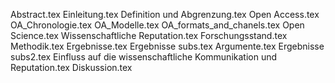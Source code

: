 Abstract.tex
Einleitung.tex
Definition und Abgrenzung.tex
Open Access.tex
OA_Chronologie.tex
OA_Modelle.tex
OA_formats_and_chanels.tex
Open Science.tex
Wissenschaftliche Reputation.tex
Forschungsstand.tex
Methodik.tex
Ergebnisse.tex
Ergebnisse subs.tex
Argumente.tex
Ergebnisse subs2.tex
Einfluss  auf die wissenschaftliche Kommunikation und Reputation.tex
Diskussion.tex
